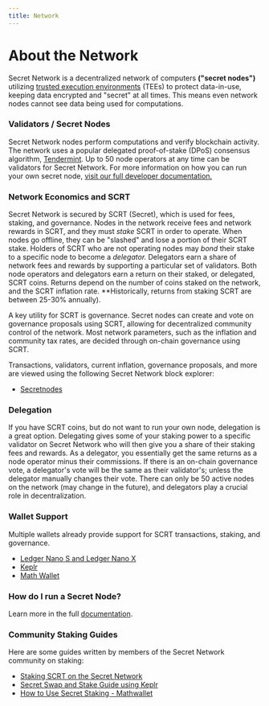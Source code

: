 ```yaml
---
title: Network
---
```


# About the Network

Secret Network is a decentralized network of computers **("secret nodes")** utilizing [trusted execution environments](https://en.wikipedia.org/wiki/Trusted_execution_environment) (TEEs) to protect data-in-use, keeping data encrypted and "secret" at all times. This means even network nodes cannot see data being used for computations.

### Validators / Secret Nodes

Secret Network nodes perform computations and verify blockchain activity. The network uses a popular delegated proof-of-stake (DPoS) consensus algorithm, [Tendermint](https://tendermint.com/). Up to 50 node operators at any time can be validators for Secret Network. For more information on how you can run your own secret node, [visit our full developer documentation.](https://docs.scrt.network/validators-and-full-nodes/secret-nodes.html)

### Network Economics and SCRT

Secret Network is secured by SCRT (Secret), which is used for fees, staking, and governance. Nodes in the network receive fees and network rewards in SCRT, and they must *stake* SCRT in order to operate. When nodes go offline, they can be "slashed" and lose a portion of their SCRT stake. Holders of SCRT who are not operating nodes may *bond* their stake to a specific node to become a *delegator.* Delegators earn a share of network fees and rewards by supporting a particular set of validators. Both node operators and delegators earn a return on their staked, or delegated, SCRT coins. Returns depend on the number of coins staked on the network, and the SCRT inflation rate. **Historically, returns from staking SCRT are between 25-30% annually).

A key utility for SCRT is governance. Secret nodes can create and vote on governance proposals using SCRT, allowing for decentralized community control of the network. Most network parameters, such as the inflation and community tax rates, are decided through on-chain governance using SCRT.

Transactions, validators, current inflation, governance proposals, and more are viewed using the following Secret Network block explorer:

* [Secretnodes](https://secretnodes.com/)

### Delegation

If you have SCRT coins, but do not want to run your own node, delegation is a great option. Delegating gives some of your staking power to a specific validator on Secret Network who will then give you a share of their staking fees and rewards. As a delegator, you essentially get the same returns as a node operator minus their commissions. If there is an on-chain governance vote, a delegator's vote will be the same as their validator's; unless the delegator manually changes their vote. There can only be 50 active nodes on the network (may change in the future), and delegators play a crucial role in decentralization.

### Wallet Support

Multiple wallets already provide support for SCRT transactions, staking, and governance.

* [Ledger Nano S and Ledger Nano X](https://docs.scrt.network/ledger-nano-s.html)
* [Keplr](https://wallet.keplr.app)
* [Math Wallet](https://mathwallet.org)

### How do I run a Secret Node?

Learn more in the full [documentation](https://docs.scrt.network/validators-and-full-nodes/secret-nodes.html).

### Community Staking Guides

Here are some guides written by members of the Secret Network community on staking:

* [Staking SCRT on the Secret Network](https://medium.com/@Immassi/staking-scrt-on-the-secret-network-introduction-by-sg-1-8004914672f0)
* [Secret Swap and Stake Guide using Keplr](https://www.youtube.com/watch?v=a--ZTAiN2RQ)
* [How to Use Secret Staking - Mathwallet](https://www.youtube.com/watch?v=_Kbf9fM2c90)
